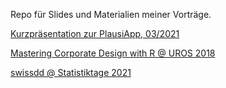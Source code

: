 Repo für Slides und Materialien meiner Vorträge.

[Kurzpräsentation zur PlausiApp, 03/2021](https://tlorusso.github.io/talks/plausiapp_032021)

[Mastering Corporate Design with R @ UROS 2018](https://tlorusso.github.io/uros_master_cd_with_r/presentation.html)

[swissdd @ Statistiktage 2021](https://tlorusso.github.io/talks/swissdd)
